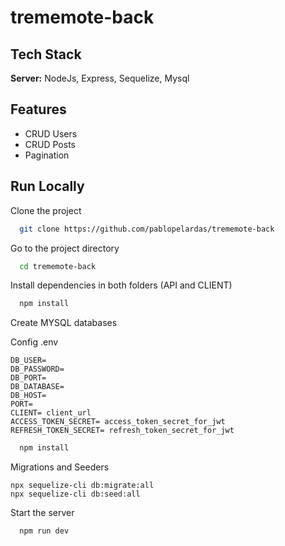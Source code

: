 # trememote-back

## Tech Stack

**Server:** NodeJs, Express, Sequelize, Mysql

## Features

- CRUD Users
- CRUD Posts
- Pagination

## Run Locally

Clone the project

```bash
  git clone https://github.com/pablopelardas/trememote-back
```

Go to the project directory

```bash
  cd trememote-back
```

Install dependencies in both folders (API and CLIENT)

```bash
  npm install
```

Create MYSQL databases

Config .env
```
DB_USER=
DB_PASSWORD=
DB_PORT=
DB_DATABASE=
DB_HOST=
PORT=
CLIENT= client_url
ACCESS_TOKEN_SECRET= access_token_secret_for_jwt
REFRESH_TOKEN_SECRET= refresh_token_secret_for_jwt
```

```bash
  npm install
```

Migrations and Seeders
```
npx sequelize-cli db:migrate:all
npx sequelize-cli db:seed:all
```

Start the server

```bash
  npm run dev
```
